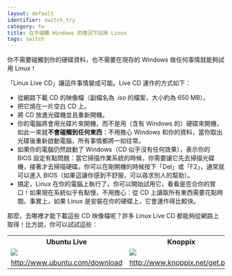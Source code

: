 ```yaml
---
layout: default
identifier: switch_try
category: tw
title: 在不碰觸 Windows 的情況下試用 Linux
tags: switch
---
```


你不需要碰觸到你的硬碟資料，也不需要在現存的 Windows 做任何事情就能夠試用 Linux！

「Linux Live CD」讓這件事情變成可能。Live CD 運作的方式如下：

<ul>

<li>從網路下載 CD 的映像檔（副檔名為 .iso 的檔案，大小約為 650 MB）。</li>

<li>把它燒在一片空白 CD 上。</li>

<li>將 CD 放進光碟機並且重新開機。</li>

<li>你的電腦將會用光碟片來開機，而不是用（含有 Windows 的）硬碟來開機，如此一來就<b>不會碰觸到任何東西</b>：不用擔心 Windows 和你的資料，當你取出光碟後重新啟動電腦，所有事情都將一如往常。</li>

<li>如果你的電腦仍然啟動了 Windows（CD 似乎沒有任何效果），表示你的 BIOS 設定有點問題：當它掃描作業系統的時候，你需要讓它先去掃描光碟機，接著才去掃描硬碟。你可以在剛開機的時候按下「Del」或「F2」，通常就可以進入 BIOS（如果這讓你感到不舒服，可以尋求別人的幫助）。</li>

<li>搞定，Linux 在你的電腦上執行了。你可以開始試用它，看看是否合你的胃口！如果現在系統似乎有點慢，不用擔心：從 CD 上讀取所有東西需要花點時間。事實上，如果 Linux 是安裝在你的硬碟上，它會運作得比較快。
</li>

</ul>

那麼，去哪裡才能下載這些 CD 映像檔呢？許多 Linux Live CD 都能夠從網路上取得！比方說，你可以試試這些：

<table cols="2">
<tr>
<th>Ubuntu Live</th>
<th>Knoppix</th>
</tr>

<tr>
<td><a href="/img/ubuntu.png"><img src="/img/ubuntu_thumbnail.png" /></a></td>
<td><a href="/img/knoppix.png"><img src="/img/knoppix_thumbnail.png" /></a></td>
</tr>

<tr>
<td><a 
href="http://www.ubuntu.com/download">http://www.ubuntu.com/download</a></td>
<td><a 
href="http://www.knoppix.net/get.php">http://www.knoppix.net/get.php</a></td>
</tr>

</table>

